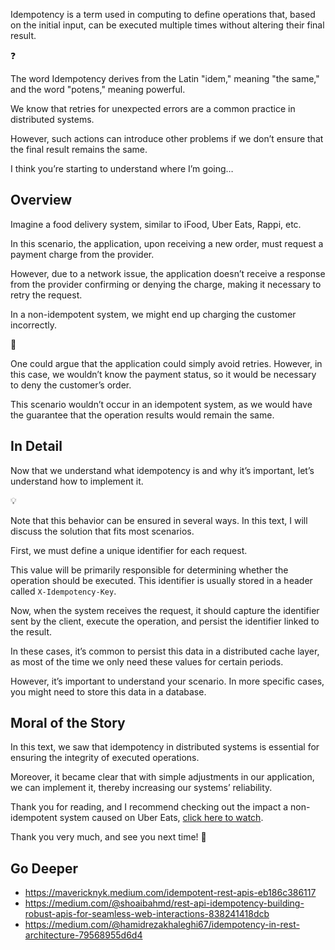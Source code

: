 Idempotency is a term used in computing to define operations that, based on the initial input, can be executed multiple times without altering their final result.

<aside class="callout">
  <div class="icon">❓</div>
  <div class="content">
    <p>The word Idempotency derives from the Latin "idem," meaning "the same," and the word "potens," meaning powerful.</p>
  </div>
</aside>

We know that retries for unexpected errors are a common practice in distributed systems.

However, such actions can introduce other problems if we don’t ensure that the final result remains the same.

I think you’re starting to understand where I’m going…

## Overview

Imagine a food delivery system, similar to iFood, Uber Eats, Rappi, etc.

In this scenario, the application, upon receiving a new order, must request a payment charge from the provider.

However, due to a network issue, the application doesn’t receive a response from the provider confirming or denying the charge, making it necessary to retry the request.

In a non-idempotent system, we might end up charging the customer incorrectly.

<aside class="callout">
  <div class="icon">📌</div>
  <div class="content">
    <p>One could argue that the application could simply avoid retries. However, in this case, we wouldn’t know the payment status, so it would be necessary to deny the customer’s order.</p>
  </div>
</aside>

This scenario wouldn’t occur in an idempotent system, as we would have the guarantee that the operation results would remain the same.

## In Detail

Now that we understand what idempotency is and why it’s important, let’s understand how to implement it.

<aside class="callout">
  <div class="icon">💡</div>
  <div class="content">
    <p>Note that this behavior can be ensured in several ways. In this text, I will discuss the solution that fits most scenarios.</p>
  </div>
</aside>

First, we must define a unique identifier for each request.

This value will be primarily responsible for determining whether the operation should be executed. This identifier is usually stored in a header called `X-Idempotency-Key`.

Now, when the system receives the request, it should capture the identifier sent by the client, execute the operation, and persist the identifier linked to the result.

In these cases, it’s common to persist this data in a distributed cache layer, as most of the time we only need these values for certain periods.

However, it’s important to understand your scenario. In more specific cases, you might need to store this data in a database.

## Moral of the Story

In this text, we saw that idempotency in distributed systems is essential for ensuring the integrity of executed operations.

Moreover, it became clear that with simple adjustments in our application, we can implement it, thereby increasing our systems’ reliability.

Thank you for reading, and I recommend checking out the impact a non-idempotent system caused on Uber Eats, [click here to watch](https://www.youtube.com/watch?v=PVzcWBmN2L0).

Thank you very much, and see you next time! 👋

## Go Deeper

- <https://mavericknyk.medium.com/idempotent-rest-apis-eb186c386117>
- <https://medium.com/@shoaibahmd/rest-api-idempotency-building-robust-apis-for-seamless-web-interactions-838241418dcb>
- <https://medium.com/@hamidrezakhaleghi67/idempotency-in-rest-architecture-79568955d6d4>